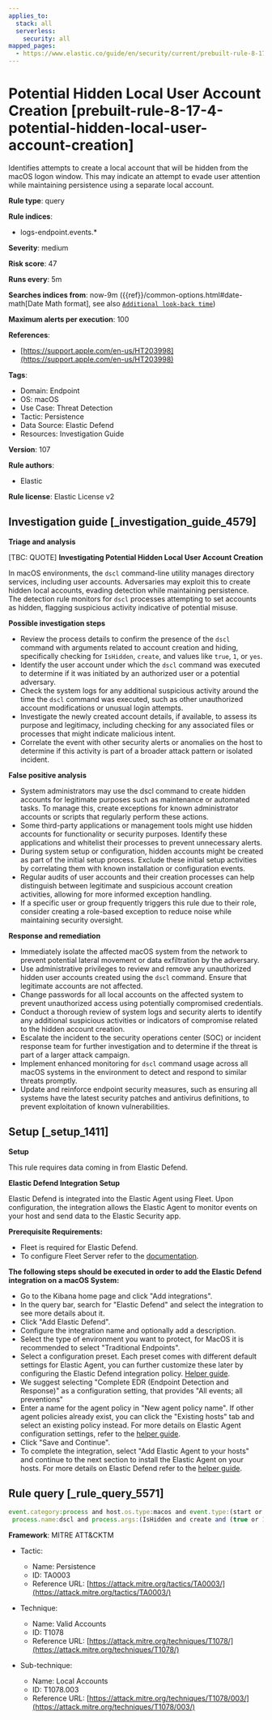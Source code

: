 ```yaml
---
applies_to:
  stack: all
  serverless:
    security: all
mapped_pages:
  - https://www.elastic.co/guide/en/security/current/prebuilt-rule-8-17-4-potential-hidden-local-user-account-creation.html
---
```


# Potential Hidden Local User Account Creation [prebuilt-rule-8-17-4-potential-hidden-local-user-account-creation]

Identifies attempts to create a local account that will be hidden from the macOS logon window. This may indicate an attempt to evade user attention while maintaining persistence using a separate local account.

**Rule type**: query

**Rule indices**:

* logs-endpoint.events.*

**Severity**: medium

**Risk score**: 47

**Runs every**: 5m

**Searches indices from**: now-9m ({{ref}}/common-options.html#date-math[Date Math format], see also [`Additional look-back time`](docs-content://solutions/security/detect-and-alert/create-detection-rule.md#rule-schedule))

**Maximum alerts per execution**: 100

**References**:

* [https://support.apple.com/en-us/HT203998](https://support.apple.com/en-us/HT203998)

**Tags**:

* Domain: Endpoint
* OS: macOS
* Use Case: Threat Detection
* Tactic: Persistence
* Data Source: Elastic Defend
* Resources: Investigation Guide

**Version**: 107

**Rule authors**:

* Elastic

**Rule license**: Elastic License v2

## Investigation guide [_investigation_guide_4579]

**Triage and analysis**

[TBC: QUOTE]
**Investigating Potential Hidden Local User Account Creation**

In macOS environments, the `dscl` command-line utility manages directory services, including user accounts. Adversaries may exploit this to create hidden local accounts, evading detection while maintaining persistence. The detection rule monitors for `dscl` processes attempting to set accounts as hidden, flagging suspicious activity indicative of potential misuse.

**Possible investigation steps**

* Review the process details to confirm the presence of the `dscl` command with arguments related to account creation and hiding, specifically checking for `IsHidden`, `create`, and values like `true`, `1`, or `yes`.
* Identify the user account under which the `dscl` command was executed to determine if it was initiated by an authorized user or a potential adversary.
* Check the system logs for any additional suspicious activity around the time the `dscl` command was executed, such as other unauthorized account modifications or unusual login attempts.
* Investigate the newly created account details, if available, to assess its purpose and legitimacy, including checking for any associated files or processes that might indicate malicious intent.
* Correlate the event with other security alerts or anomalies on the host to determine if this activity is part of a broader attack pattern or isolated incident.

**False positive analysis**

* System administrators may use the dscl command to create hidden accounts for legitimate purposes such as maintenance or automated tasks. To manage this, create exceptions for known administrator accounts or scripts that regularly perform these actions.
* Some third-party applications or management tools might use hidden accounts for functionality or security purposes. Identify these applications and whitelist their processes to prevent unnecessary alerts.
* During system setup or configuration, hidden accounts might be created as part of the initial setup process. Exclude these initial setup activities by correlating them with known installation or configuration events.
* Regular audits of user accounts and their creation processes can help distinguish between legitimate and suspicious account creation activities, allowing for more informed exception handling.
* If a specific user or group frequently triggers this rule due to their role, consider creating a role-based exception to reduce noise while maintaining security oversight.

**Response and remediation**

* Immediately isolate the affected macOS system from the network to prevent potential lateral movement or data exfiltration by the adversary.
* Use administrative privileges to review and remove any unauthorized hidden user accounts created using the `dscl` command. Ensure that legitimate accounts are not affected.
* Change passwords for all local accounts on the affected system to prevent unauthorized access using potentially compromised credentials.
* Conduct a thorough review of system logs and security alerts to identify any additional suspicious activities or indicators of compromise related to the hidden account creation.
* Escalate the incident to the security operations center (SOC) or incident response team for further investigation and to determine if the threat is part of a larger attack campaign.
* Implement enhanced monitoring for `dscl` command usage across all macOS systems in the environment to detect and respond to similar threats promptly.
* Update and reinforce endpoint security measures, such as ensuring all systems have the latest security patches and antivirus definitions, to prevent exploitation of known vulnerabilities.


## Setup [_setup_1411]

**Setup**

This rule requires data coming in from Elastic Defend.

**Elastic Defend Integration Setup**

Elastic Defend is integrated into the Elastic Agent using Fleet. Upon configuration, the integration allows the Elastic Agent to monitor events on your host and send data to the Elastic Security app.

**Prerequisite Requirements:**

* Fleet is required for Elastic Defend.
* To configure Fleet Server refer to the [documentation](docs-content://reference/ingestion-tools/fleet/fleet-server.md).

**The following steps should be executed in order to add the Elastic Defend integration on a macOS System:**

* Go to the Kibana home page and click "Add integrations".
* In the query bar, search for "Elastic Defend" and select the integration to see more details about it.
* Click "Add Elastic Defend".
* Configure the integration name and optionally add a description.
* Select the type of environment you want to protect, for MacOS it is recommended to select "Traditional Endpoints".
* Select a configuration preset. Each preset comes with different default settings for Elastic Agent, you can further customize these later by configuring the Elastic Defend integration policy. [Helper guide](docs-content://solutions/security/configure-elastic-defend/configure-an-integration-policy-for-elastic-defend.md).
* We suggest selecting "Complete EDR (Endpoint Detection and Response)" as a configuration setting, that provides "All events; all preventions"
* Enter a name for the agent policy in "New agent policy name". If other agent policies already exist, you can click the "Existing hosts" tab and select an existing policy instead. For more details on Elastic Agent configuration settings, refer to the [helper guide](docs-content://reference/ingestion-tools/fleet/agent-policy.md).
* Click "Save and Continue".
* To complete the integration, select "Add Elastic Agent to your hosts" and continue to the next section to install the Elastic Agent on your hosts. For more details on Elastic Defend refer to the [helper guide](docs-content://solutions/security/configure-elastic-defend/install-elastic-defend.md).


## Rule query [_rule_query_5571]

```js
event.category:process and host.os.type:macos and event.type:(start or process_started) and
 process.name:dscl and process.args:(IsHidden and create and (true or 1 or yes))
```

**Framework**: MITRE ATT&CKTM

* Tactic:

    * Name: Persistence
    * ID: TA0003
    * Reference URL: [https://attack.mitre.org/tactics/TA0003/](https://attack.mitre.org/tactics/TA0003/)

* Technique:

    * Name: Valid Accounts
    * ID: T1078
    * Reference URL: [https://attack.mitre.org/techniques/T1078/](https://attack.mitre.org/techniques/T1078/)

* Sub-technique:

    * Name: Local Accounts
    * ID: T1078.003
    * Reference URL: [https://attack.mitre.org/techniques/T1078/003/](https://attack.mitre.org/techniques/T1078/003/)



